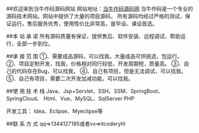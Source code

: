 ##欢迎来到当牛作码源码网站
网站地址：[当牛作码源码网](http://www.xiaoniucr.com/project.html)
当牛作码是一个专业的源码技术网站，网站中提供了大量的项目源码，
所有源码均经过严格的测试，保证运行。售后服务优秀，使用性价比非常高，是毕设、课设首选。

##本  站  承  诺
所有源码质量有保证，提供售后、软件安装、远程调试、帮助运行，全部一步到位。
	
##承  接  范  围
①、需要成品源码，可以找我，大量成品可供挑选，包运行。
②、项目定制开发，找我，价格相对同行较低，开发周期短，质量高。
③、自己的代码存在Bug，可以找我，
④、自己有项目，但是无法调试，可以找我。
⑤、自己有项目，需要二次开发加减功能，可以找我。
	
##使 用 技 术 栈
Java、Jsp+Servlet、SSH、SSM、SpringBoot、SpringCloud、
Html、Vue、MySQL、SqlServer
PHP

开发工具：
Idea、Eclipse、Myeclipse等

##联  系  方  式
qq=>1344127185或者vx=>itcoderyhl
